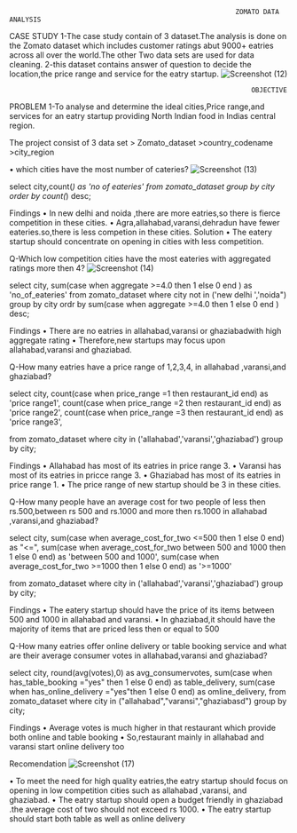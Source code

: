                                                              ZOMATO DATA ANALYSIS

                                                             
CASE STUDY
1-The case study contain of 3 dataset.The analysis is done on the Zomato dataset which includes customer ratings abut 9000+ eatries across all over the world.The other Two data sets are used for data cleaning.
2-this dataset contains answer of question to decide the location,the price range and service for the eatry startup.
![Screenshot (12)](https://github.com/prashant9621/zomato-/assets/136049491/d3f0e5c9-7d3a-46cf-86bc-cfe505988c76)




                                                                 OBJECTIVE

PROBLEM
1-To analyse and determine the ideal cities,Price range,and services for an eatry startup providing North Indian food in Indias central region.

The project consist of 3 data set  > Zomato_dataset
                                    >country_codename
                                   >city_region
                                   


•	which cities have the most number of cateries?
![Screenshot (13)](https://github.com/prashant9621/zomato-/assets/136049491/5497d7d3-1f53-496a-a527-8e94344bfc05)

select city,count(*) as 'no of eateries'
from zomato_dataset
group by city
order by count(*) desc;

Findings
•	In new delhi and noida ,there are more eatries,so there is fierce competition in these cities.
•	Agra,allahabad,varansi,dehradun have fewer eateries.so,there is less competion in these cities.
Solution
•	The eatery startup should concentrate on opening in cities with less competition.

Q-Which low competition cities have the most eateries with aggregated ratings more then 4?
![Screenshot (14)](https://github.com/prashant9621/zomato-/assets/136049491/003b8b0b-30c5-47cb-b9f5-b70206531493)


select city,
sum(case when aggregate >=4.0 then 1 else 0 end ) as 'no_of_eateries'
from zomato_dataset
where city not in ('new delhi ','noida")
group by city
ordr by sum(case when aggregate >=4.0 then 1 else 0 end ) desc;

Findings
•	There are no eatries in allahabad,varansi or ghaziabadwith high aggregate rating 
•	Therefore,new startups may focus upon allahabad,varansi and ghaziabad.


Q-How many eatries have a price range of 1,2,3,4, in allahabad ,varansi,and ghaziabad?

select city,
count(case when price_range =1 then restaurant_id end) as 'price range1',
count(case when price_range =2 then restaurant_id end) as 'price range2',
count(case when price_range =3 then restaurant_id end) as 'price range3',

from zomato_dataset
where city in ('allahabad','varansi','ghaziabad')
group by city;


Findings
•	Allahabad has most of its eatries in price range 3.
•	Varansi has most of its eatries in pricce range 3.
•	Ghaziabad has most of its eatries in price range 1.
•	The price range of new startup should be 3 in these cities.


 Q-How many people have an average cost for two people of less then rs.500,between rs 500 and rs.1000 and more then rs.1000 in allahabad ,varansi,and ghaziabad?

select city,
sum(case when average_cost_for_two <=500 then 1 else 0 end) as "<=",
sum(case when average_cost_for_two between 500 and 1000 then 1 else 0 end) as 'between 500 and 1000',
sum(case when average_cost_for_two >=1000 then 1 else 0 end) as '>=1000'

from zomato_dataset
where city in ('allahabad','varansi','ghaziabad')
group by city;


Findings
•	The eatery startup should have the price of its items between 500 and 1000 in allahabad and varansi.
•	In ghaziabad,it should have the majority of items that are priced less then or equal to 500


Q-How many eatries offer online delivery or table booking service and what are their average consumer votes in allahabad,varansi and ghaziabad?


select city,
round(avg(votes),0) as avg_consumervotes,
sum(case when has_table_booking ="yes" then 1 else 0 end) as table_delivery,
sum(case when has_online_delivery ="yes"then 1 else 0 end) as omline_delivery,
from zomato_dataset
where city in ("allahabad","varansi","ghaziabasd")
group by city;



Findings
•	Average votes is much higher in that restaurant which provide both online and table booking 
•	So,restaurant mainly in allahabad and varansi start online delivery too 

Recomendation
![Screenshot (17)](https://github.com/prashant9621/zomato-/assets/136049491/0d3001d3-66ed-45ec-a8e7-1d8806014f47)

•	To meet the need for high quality eatries,the eatry startup should focus on opening in low competition cities such as allahabad ,varansi, and ghaziabad.
•	The eatry startup should open a budget friendly in ghaziabad .the average cost of two should not exceed rs 1000.
•	The eatry startup should start both table as well as online delivery











